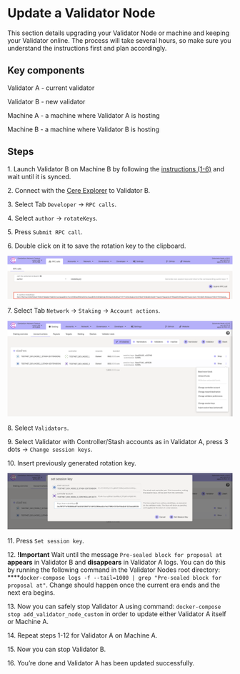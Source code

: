 # Update a Validator Node

This section details upgrading your Validator Node or machine and keeping your Validator online. The process will take several hours, so make sure you understand the instructions first and plan accordingly.

## Key components

Validator A - current validator

Validator B - new validator

Machine A - a machine where Validator A is hosting

Machine B - a machine where Validator B is hosting

## Steps

1\. Launch Validator B on Machine B by following the [instructions (1-6)](https://cere-network.gitbook.io/cere-network/node/install-and-update/start-a-node) and wait until it is synced.

2\. Connect with the [Cere Explorer](https://explorer.cere.network/) to Validator B.

3\. Select Tab `Developer` -> `RPC calls`.

4\. Select `author` -> `rotateKeys`.

5\. Press `Submit RPC call`.

6\. Double click on it to save the rotation key to the clipboard.

![](<../../.gitbook/assets/0 (1).png>)

7\. Select Tab `Network` -> `Staking` -> `Account actions`.

![](<../../.gitbook/assets/1 (1).png>)

8\. Select `Validators`.

9\. Select Validator with Controller/Stash accounts as in Validator A, press 3 dots -> `Change session keys`.

10\. Insert previously generated rotation key.

![](<../../.gitbook/assets/2 (1).png>)

11\. Press `Set session key`.

12\. **!Important** Wait until the message `Pre-sealed block for proposal at` **appears** in Validator B and **disappears** in Validator A logs. You can do this by running the following command in the Validator Nodes root directory:\
\*\*\*\*`docker-compose logs -f --tail=1000 | grep "Pre-sealed block for proposal at"`. Change should happen once the current era ends and the next era begins.

13\. Now you can safely stop Validator A using command: `docker-compose stop add_validator_node_custom` in order to update either Validator A itself or Machine A.

14\. Repeat steps 1-12 for Validator A on Machine A.

15\. Now you can stop Validator B.

16\. You’re done and Validator A has been updated successfully.
